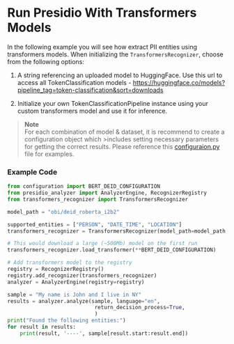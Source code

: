 # Run Presidio With Transformers Models

In the following example you will see how extract PII entities using transformers models.
When initializing the `TransformersRecognizer`, choose from the following options:
1. A string referencing an uploaded model to HuggingFace. Use this url to access all TokenClassification models - https://huggingface.co/models?pipeline_tag=token-classification&sort=downloads

2. Initialize your own TokenClassificationPipeline instance using your custom transformers model and use it for inference.

>**Note**<br>
>For each combination of model & dataset, it is recommend to create a configuration object which >includes setting necessary parameters for getting the correct results. Please reference this [configuraion.py](configuration.py) file for examples.


### Example Code


```python
from configuration import BERT_DEID_CONFIGURATION
from presidio_analyzer import AnalyzerEngine, RecognizerRegistry
from transformers_recognizer import TransformersRecognizer

model_path = "obi/deid_roberta_i2b2"

supported_entities = ["PERSON", "DATE_TIME", "LOCATION"]
transformers_recognizer = TransformersRecognizer(model_path=model_path, supported_entities=supported_entities)

# This would download a large (~500Mb) model on the first run
transformers_recognizer.load_transformer(**BERT_DEID_CONFIGURATION)

# Add transformers model to the registry
registry = RecognizerRegistry()
registry.add_recognizer(transformers_recognizer)
analyzer = AnalyzerEngine(registry=registry)

sample = "My name is John and I live in NY"
results = analyzer.analyze(sample, language="en",
                            return_decision_process=True,
                            )
print("Found the following entities:")
for result in results:
    print(result, '----', sample[result.start:result.end])
```
